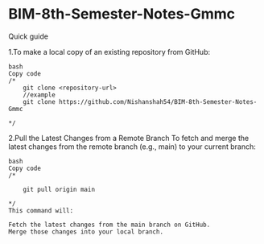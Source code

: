 # BIM-8th-Semester-Notes-Gmmc
Quick guide

1.To make a local copy of an existing repository from GitHub:

    bash
    Copy code
    /*
        git clone <repository-url>
        //example
        git clone https://github.com/Nishanshah54/BIM-8th-Semester-Notes-Gmmc

    */
  

2.Pull the Latest Changes from a Remote Branch
    To fetch and merge the latest changes from the remote branch (e.g., main) to your current branch:

    bash
    Copy code
    /*
    
        git pull origin main

    */
    This command will:

    Fetch the latest changes from the main branch on GitHub.
    Merge those changes into your local branch.
